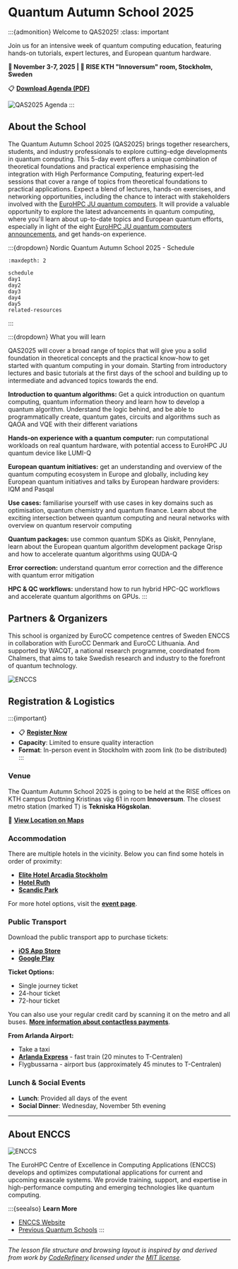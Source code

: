 # Quantum Autumn School 2025

:::{admonition} Welcome to QAS2025!
:class: important

Join us for an intensive week of quantum computing education, featuring hands-on tutorials, expert lectures, and European quantum hardware. 

**📅 November 3-7, 2025 | 📍 RISE KTH "Innoversum" room, Stockholm, Sweden**

📋 **[Download Agenda (PDF)](QAS2025agenda.pdf)**

![QAS2025 Agenda](img/QAS2025agenda.png)
:::

## About the School

The Quantum Autumn School 2025 (QAS2025) brings together researchers, students, and industry professionals to explore cutting-edge developments in quantum computing. This 5-day event offers a unique combination of theoretical foundations and practical experience emphasising the integration with High Performance Computing, featuring expert-led sessions that cover a range of topics from theoretical foundations to practical applications. Expect a blend of lectures, hands-on exercises, and networking opportunities, including the chance to interact with stakeholders involved with the [EuroHPC JU quantum computers](https://www.eurohpc-ju.europa.eu/eurohpc-quantum-computers_en). It will provide a valuable opportunity to explore the latest advancements in quantum computing, where you'll learn about up-to-date topics and European quantum efforts, especially in light of the eight [EuroHPC JU quantum computers announcements](https://www.eurohpc-ju.europa.eu/eurohpc-quantum-computers_en), and get hands-on experience.

:::{dropdown} Nordic Quantum Autumn School 2025 - Schedule

```{toctree}
:maxdepth: 2

schedule
day1
day2
day3
day4
day5
related-resources
```
:::

:::{dropdown} What you will learn

QAS2025 will cover a broad range of topics that will give you a solid foundation in theoretical concepts and the practical know-how to get started with quantum computing in your domain. Starting from introductory lectures and basic tutorials at the first days of the school and building up to intermediate and advanced topics towards the end.

**Introduction to quantum algorithms:** Get a quick introduction on quantum computing, quantum information theory and learn how to develop a quantum algorithm. Understand the logic behind, and be able to programmatically create, quantum gates, circuits and algorithms such as QAOA and VQE with their different variations

**Hands-on experience with a quantum computer:** run computational workloads on real quantum hardware, with potential access to EuroHPC JU quantum device like LUMI-Q

**European quantum initiatives:** get an understanding and overview of the quantum computing ecosystem in Europe and globally, including key European quantum initiatives and talks by European hardware providers: IQM and Pasqal

**Use cases:** familiarise yourself with use cases in key domains such as optimisation, quantum chemistry and quantum finance. Learn about the exciting intersection between quantum computing and neural networks with overview on quantum reservoir computing

**Quantum packages:** use common quantum SDKs as Qiskit, Pennylane, learn about the European quantum algorithm development package Qrisp and how to accelerate quantum algorithms using QUDA-Q

**Error correction:** understand quantum error correction and the difference with quantum error mitigation

**HPC & QC workflows:** understand how to run hybrid HPC-QC workflows and accelerate quantum algorithms on GPUs.
:::

## Partners & Organizers

This school is organized by EuroCC competence centres of Sweden ENCCS in collaboration with EuroCC Denmark and EuroCC Lithuania. And supported by WACQT, a national research programme, coordinated from Chalmers, that aims to take Swedish research and industry to the forefront of quantum technology.

![ENCCS](img/QAS2025_organisation.png)

## Registration & Logistics

:::{important}

- 📋 **[Register Now](https://enccs.se/events/qas-2025/)**
- **Capacity**: Limited to ensure quality interaction
- **Format**: In-person event in Stockholm with zoom link (to be distributed)
:::

### Venue

The Quantum Autumn School 2025 is going to be held at the RISE offices on KTH campus Drottning Kristinas väg 61 in room **Innoversum**. The closest metro station (marked T) is **Tekniska Högskolan**.

📍 **[View Location on Maps](https://maps.app.goo.gl/9rphvAS7ugRUC46U8)**

### Accommodation

There are multiple hotels in the vicinity. Below you can find some hotels in order of proximity:

- **[Elite Hotel Arcadia Stockholm](https://www.elite.se/hotell/stockholm/elite-hotel-arcadia-stockholm/?utm_source=google&utm_medium=organic&utm_campaign=google-local&utm_content=stockholm_arcadia)**
- **[Hotel Ruth](https://www.hotelruth.se/)**
- **[Scandic Park](https://www.scandichotels.com/en/hotels/scandic-park)**

For more hotel options, visit the **[event page](https://enccs.se/events/qas-2025/#:~:text=Elite%20Hotel%20Arcadia%20Stockholm)**.

### Public Transport

Download the public transport app to purchase tickets:
- **[iOS App Store](https://apps.apple.com/se/app/sl-biljetter/id918418291)**
- **[Google Play](https://play.google.com/store/apps/details?id=com.sl.SLBiljetter)**

**Ticket Options:**
- Single journey ticket
- 24-hour ticket  
- 72-hour ticket

You can also use your regular credit card by scanning it on the metro and all buses. **[More information about contactless payments](https://sl.se/en/in-english/fares--tickets/contactless-pay-as-you-go)**.

**From Arlanda Airport:**
- Take a taxi
- **[Arlanda Express](https://www.arlandaexpress.com/)** - fast train (20 minutes to T-Centralen)
- Flygbussarna - airport bus (approximately 45 minutes to T-Centralen)

### Lunch & Social Events

- **Lunch**: Provided all days of the event
- **Social Dinner**: Wednesday, November 5th evening

---

## About ENCCS

![ENCCS](img/ENCCS-erbjudande.png)

The EuroHPC Centre of Excellence in Computing Applications (ENCCS) develops and optimizes computational applications for current and upcoming exascale systems. We provide training, support, and expertise in high-performance computing and emerging technologies like quantum computing.

:::{seealso}
**Learn More**
- [ENCCS Website](https://enccs.se)
- [Previous Quantum Schools](https://enccs.se/lessons/)
:::

---

*The lesson file structure and browsing layout is inspired by and derived from work by [CodeRefinery](https://coderefinery.org/) licensed under the [MIT license](http://opensource.org/licenses/mit-license.html).*